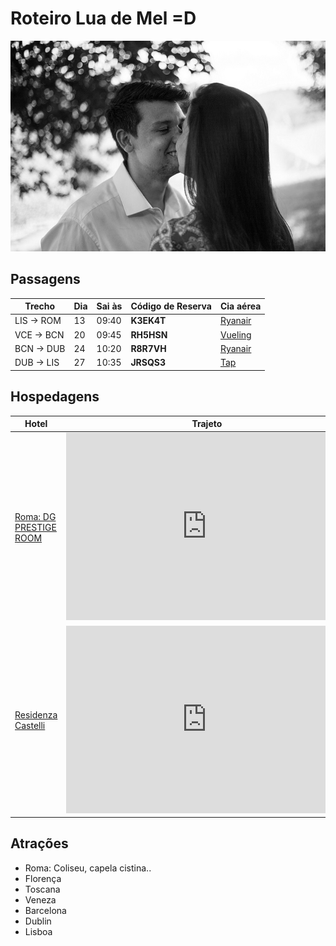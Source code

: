 # Roteiro Lua de Mel =D
![Nossas caras bonitas](/images/IMG_5093.jpg)
## Passagens

| Trecho | Dia | Sai às | Código de Reserva | Cia aérea |
| ---------- | -- | ----- | ---------- | -------------- |
| LIS -> ROM | 13 | 09:40 | **K3EK4T** | [Ryanair](https://www.ryanair.com/pt/pt/) |
| VCE -> BCN | 20 | 09:45 | **RH5HSN** | [Vueling](https://www.vueling.com/) |
| BCN -> DUB | 24 | 10:20 | **R8R7VH** | [Ryanair](https://www.ryanair.com/pt/pt/) |
| DUB -> LIS | 27 | 10:35 | **JRSQS3** | [Tap](https://www.flytap.com/) |



## Hospedagens
| Hotel | Trajeto |
|-- | -- |
| [Roma: DG PRESTIGE ROOM](https://www.booking.com/hotel/it/dg-luxury-room.pt-br.html?label=gen173nr-1FCAEoggI46AdIM1gEaI4CiAEBmAEtuAEXyAEM2AEB6AEB-AELiAIBqAIDuAKTycLmBcACAQ;sid=b378dec8f588b92c8b41f38ff7939360) | <iframe src="https://www.google.com/maps/embed?pb=!1m28!1m12!1m3!1d22224.862025084356!2d12.489128848246784!3d41.897003303591774!2m3!1f0!2f0!3f0!3m2!1i1024!2i768!4f13.1!4m13!3e3!4m5!1s0x13258897021b1d77%3A0x9b41a49c68c40a32!2sCiampino%2C+Roma%2C+It%C3%A1lia!3m2!1d41.802425!2d12.6021389!4m5!1s0x132f610098987a03%3A0xc23c87b2ec70fd0d!2sVia+Lombardia%2C+30%2C+00187+Roma+RM%2C+It%C3%A1lia!3m2!1d41.9077096!2d12.4882128!5e0!3m2!1spt-BR!2sus!4v1557180809708!5m2!1spt-BR!2sus" width="450" height="300" frameborder="0" style="border:0" allowfullscreen></iframe>| |
|[Residenza Castelli](https://www.booking.com/hotel/it/residenza-castelli.pt-br.html?label=gen173nr-1FCAEoggI46AdIM1gEaI4CiAEBmAEtuAEXyAEM2AEB6AEB-AELiAIBqAIDuAKTycLmBcACAQ;sid=b378dec8f588b92c8b41f38ff7939360#map_closed)|<iframe src="https://www.google.com/maps/embed?pb=!1m28!1m12!1m3!1d5762.115959944157!2d11.247195026136467!3d43.77165526380497!2m3!1f0!2f0!3f0!3m2!1i1024!2i768!4f13.1!4m13!3e2!4m5!1s0x132a56914278fb93%3A0xa80a63968992d815!2sSanta+Maria+Novella%2C+Floren%C3%A7a%2C+It%C3%A1lia!3m2!1d43.774704!2d11.2490443!4m5!1s0x132a54006c9f7c87%3A0xb0c19b7d0ef1d4b1!2sResidenza+Castelli%2C+Piazza+di+Santo+Stefano%2C+1%2C+50122+Firenze+FI%2C+It%C3%A1lia!3m2!1d43.7686723!2d11.2538168!5e0!3m2!1spt-BR!2sus!4v1557181520322!5m2!1spt-BR!2sus" width="450" height="300" frameborder="0" style="border:0" allowfullscreen></iframe>|


## Atrações
* Roma: Coliseu, capela cistina.. 
* Florença
* Toscana
* Veneza
* Barcelona
* Dublin
* Lisboa
